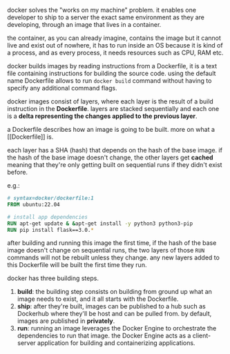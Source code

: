 docker solves the "works on my machine" problem. it enables one developer to ship to a server the exact same environment as they are developing, through an image that lives in a container.

the container, as you can already imagine, contains the image but it cannot live and exist out of nowhere, it has to run inside an OS because it is kind of a process, and as every process, it needs resources such as CPU, RAM etc.

docker builds images by reading instructions from a Dockerfile, it is a text file containing instructions for building the source code. using the default name Dockerfile allows to run `docker build` command without having to specify any additional command flags.

docker images consist of layers, where each layer is the result of a build instruction in the **Dockerfile**. layers are stacked sequentially and each one is a **delta representing the changes applied to the previous layer**.

a Dockerfile describes how an image is going to be built. more on what a [[Dockerfile]] is.

each layer has a SHA (hash) that depends on the hash of the base image. if the hash of the base image doesn't change, the other layers get **cached** meaning that they're only getting built on sequential runs if they didn't exist before.

e.g.:
```Dockerfile
# syntax=docker/dockerfile:1
FROM ubuntu:22.04

# install app dependencies
RUN apt-get update & &apt-get install -y python3 python3-pip
RUN pip install flask==3.0.*
```

after building and running this image the first time, if the hash of the base image doesn't change on sequential runs, the two layers of those `RUN` commands will not be rebuilt unless they change. any new layers added to this Dockerfile will be built the first time they run.

docker has three building steps.
1. **build**: the building step consists on building from ground up what an image needs to exist, and it all starts with the Dockerfile. 
2. **ship**: after they're built, images can be published to a hub such as Dockerhub where they'll be host and can be pulled from. by default, images are published in **privately**.
3. **run**: running an image leverages the Docker Engine to orchestrate the dependencies to run that image. the Docker Engine acts as a client-server application for building and containerizing applications.